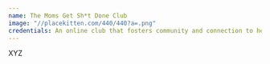 ```yaml
---
name: The Moms Get Sh*t Done Club
image: "//placekitten.com/440/440?a=.png"
credentials: An online club that fosters community and connection to help busy working moms get sh*t done.
---
```


XYZ
